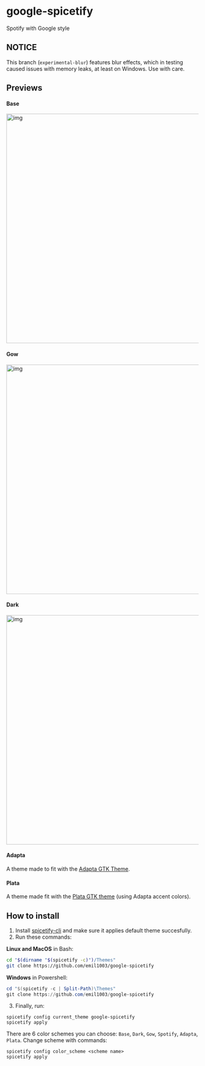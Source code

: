 # google-spicetify
Spotify with Google style

## NOTICE
This branch (`experimental-blur`) features blur effects, which in testing caused issues with memory leaks, at least on Windows. Use with care.

## Previews
#### Base
<img src="https://i.imgur.com/qguGx46.png" alt="img" align="center" width="600px">

#### Gow
<img src="https://i.imgur.com/XBnjRgk.png" alt="img" align="center" width="600px">

#### Dark
<img src="https://i.imgur.com/k6cIQik.png" alt="img" align="center" width="600px">

#### Adapta
A theme made to fit with the [Adapta GTK Theme](https://github.com/adapta-project/adapta-gtk-theme).

#### Plata
A theme made fit with the [Plata GTK theme](https://gitlab.com/tista500/plata-theme) (using Adapta accent colors).

## How to install
1. Install [spicetify-cli](https://github.com/khanhas/spicetify-cli) and make sure it applies default theme succesfully.
2. Run these commands:
  
**Linux and MacOS** in Bash:
```bash
cd "$(dirname "$(spicetify -c)")/Themes"
git clone https://github.com/emil1003/google-spicetify
```

**Windows** in Powershell:
```powershell
cd "$(spicetify -c | Split-Path)\Themes"
git clone https://github.com/emil1003/google-spicetify
```

3. Finally, run:
```
spicetify config current_theme google-spicetify
spicetify apply
```

There are 6 color schemes you can choose: `Base`, `Dark`, `Gow`, `Spotify`, `Adapta`, `Plata`. Change scheme with commands:
```
spicetify config color_scheme <scheme name>
spicetify apply
```
